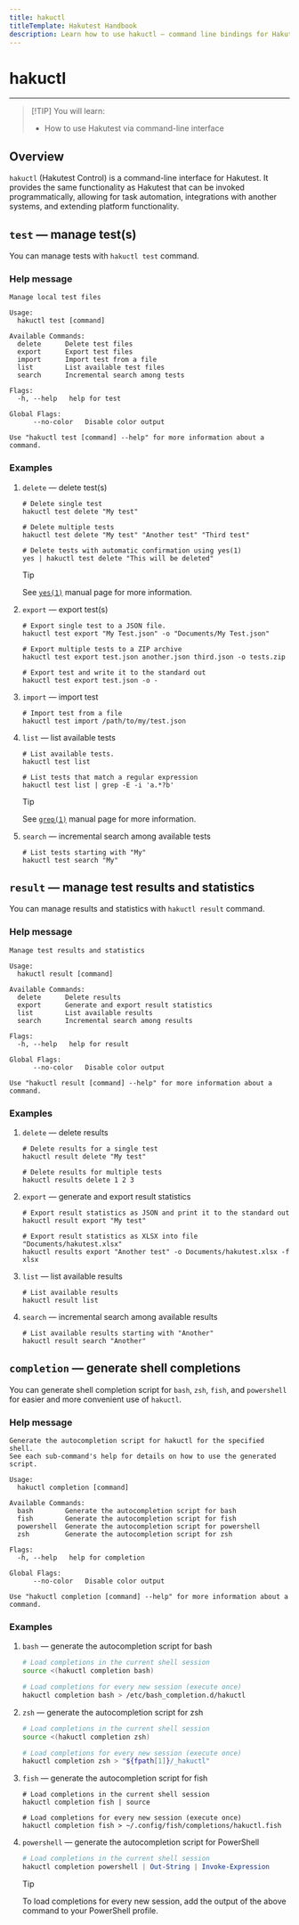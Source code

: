 ```yaml
---
title: hakuctl
titleTemplate: Hakutest Handbook
description: Learn how to use hakuctl — command line bindings for Hakutest
---
```


# hakuctl

---

> [!TIP] You will learn:
>
> -   How to use Hakutest via command-line interface

## Overview

`hakuctl` (Hakutest Control) is a command-line interface for Hakutest. It
provides the same functionality as Hakutest that can be invoked
programmatically, allowing for task automation, integrations with another
systems, and extending platform functionality.

## `test` &mdash; manage test(s)

You can manage tests with `hakuctl test` command.

### Help message

```
Manage local test files

Usage:
  hakuctl test [command]

Available Commands:
  delete      Delete test files
  export      Export test files
  import      Import test from a file
  list        List available test files
  search      Incremental search among tests

Flags:
  -h, --help   help for test

Global Flags:
      --no-color   Disable color output

Use "hakuctl test [command] --help" for more information about a command.
```

### Examples

1. `delete` &mdash; delete test(s)

    ```shell
    # Delete single test
    hakuctl test delete "My test"

    # Delete multiple tests
    hakuctl test delete "My test" "Another test" "Third test"

    # Delete tests with automatic confirmation using yes(1)
    yes | hakuctl test delete "This will be deleted"
    ```

    > [!TIP]
    > See [`yes(1)`](https://man.archlinux.org/man/yes.1) manual page for more
    > information.

2. `export` &mdash; export test(s)

    ```shell
    # Export single test to a JSON file.
    hakuctl test export "My Test.json" -o "Documents/My Test.json"

    # Export multiple tests to a ZIP archive
    hakuctl test export test.json another.json third.json -o tests.zip

    # Export test and write it to the standard out
    hakuctl test export test.json -o -
    ```

3. `import` &mdash; import test

    ```shell
    # Import test from a file
    hakuctl test import /path/to/my/test.json
    ```

4. `list` &mdash; list available tests

    ```shell
    # List available tests.
    hakuctl test list

    # List tests that match a regular expression
    hakuctl test list | grep -E -i 'a.*?b'
    ```

    > [!TIP]
    > See [`grep(1)`](https://man.archlinux.org/man/grep.1) manual page for
    > more information.

5. `search` &mdash; incremental search among available tests

    ```shell
    # List tests starting with "My"
    hakuctl test search "My"
    ```

## `result` &mdash; manage test results and statistics

You can manage results and statistics with `hakuctl result` command.

### Help message

```
Manage test results and statistics

Usage:
  hakuctl result [command]

Available Commands:
  delete      Delete results
  export      Generate and export result statistics
  list        List available results
  search      Incremental search among results

Flags:
  -h, --help   help for result

Global Flags:
      --no-color   Disable color output

Use "hakuctl result [command] --help" for more information about a command.
```

### Examples

1. `delete` &mdash; delete results

    ```shell
    # Delete results for a single test
    hakuctl result delete "My test"

    # Delete results for multiple tests
    hakuctl results delete 1 2 3
    ```

2. `export` &mdash; generate and export result statistics

    ```shell
    # Export result statistics as JSON and print it to the standard out
    hakuctl result export "My test"

    # Export result statistics as XLSX into file "Documents/hakutest.xlsx"
    hakuctl results export "Another test" -o Documents/hakutest.xlsx -f xlsx
    ```

3. `list` &mdash; list available results

    ```shell
    # List available results
    hakuctl result list
    ```

4. `search` &mdash; incremental search among available results

    ```shell
    # List available results starting with "Another"
    hakuctl result search "Another"
    ```

## `completion` &mdash; generate shell completions

You can generate shell completion script for `bash`, `zsh`, `fish`, and
`powershell` for easier and more convenient use of `hakuctl`.

### Help message

```
Generate the autocompletion script for hakuctl for the specified shell.
See each sub-command's help for details on how to use the generated script.

Usage:
  hakuctl completion [command]

Available Commands:
  bash        Generate the autocompletion script for bash
  fish        Generate the autocompletion script for fish
  powershell  Generate the autocompletion script for powershell
  zsh         Generate the autocompletion script for zsh

Flags:
  -h, --help   help for completion

Global Flags:
      --no-color   Disable color output

Use "hakuctl completion [command] --help" for more information about a command.
```

### Examples

1. `bash` &mdash; generate the autocompletion script for bash

    ```bash
    # Load completions in the current shell session
    source <(hakuctl completion bash)

    # Load completions for every new session (execute once)
    hakuctl completion bash > /etc/bash_completion.d/hakuctl
    ```

2. `zsh` &mdash; generate the autocompletion script for zsh

    ```zsh
    # Load completions in the current shell session
    source <(hakuctl completion zsh)

    # Load completions for every new session (execute once)
    hakuctl completion zsh > "${fpath[1]}/_hakuctl"
    ```

3. `fish` &mdash; generate the autocompletion script for fish

    ```fish
    # Load completions in the current shell session
    hakuctl completion fish | source

    # Load completions for every new session (execute once)
    hakuctl completion fish > ~/.config/fish/completions/hakuctl.fish
    ```

4. `powershell` &mdash; generate the autocompletion script for PowerShell

    ```powershell
    # Load completions in the current shell session
    hakuctl completion powershell | Out-String | Invoke-Expression
    ```

    > [!TIP]
    > To load completions for every new session, add the output of the above command
    > to your PowerShell profile.
